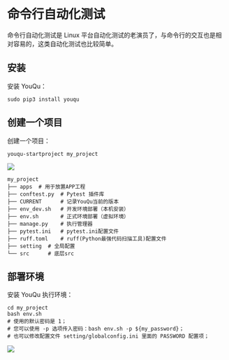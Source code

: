 # 命令行自动化测试

命令行自动化测试是 Linux 平台自动化测试的老演员了，与命令行的交互也是相对容易的，这类自动化测试也比较简单。

## 安装

安装 YouQu：

```shell
sudo pip3 install youqu
```

## 创建一个项目

创建一个项目：

```shell
youqu-startproject my_project
```

![](/install.gif)

```shell
my_project
├── apps  # 用于放置APP工程
├── conftest.py  # Pytest 插件库
├── CURRENT      # 记录YouQu当前的版本
├── env_dev.sh   # 开发环境部署（本机安装）
├── env.sh       # 正式环境部署（虚拟环境）
├── manage.py    # 执行管理器
├── pytest.ini   # pytest.ini配置文件
├── ruff.toml    # ruff(Python最强代码扫描工具)配置文件
├── setting  # 全局配置
└── src      # 底层src
```

## 部署环境

安装 YouQu 执行环境：

```shell
cd my_project
bash env.sh
# 使用的默认密码是 1；
# 您可以使用 -p 选项传入密码：bash env.sh -p ${my_password}；
# 也可以修改配置文件 setting/globalconfig.ini 里面的 PASSWORD 配置项；
```

![](/实践/env.gif)



